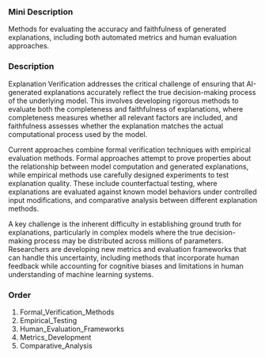 ### Mini Description

Methods for evaluating the accuracy and faithfulness of generated explanations, including both automated metrics and human evaluation approaches.

### Description

Explanation Verification addresses the critical challenge of ensuring that AI-generated explanations accurately reflect the true decision-making process of the underlying model. This involves developing rigorous methods to evaluate both the completeness and faithfulness of explanations, where completeness measures whether all relevant factors are included, and faithfulness assesses whether the explanation matches the actual computational process used by the model.

Current approaches combine formal verification techniques with empirical evaluation methods. Formal approaches attempt to prove properties about the relationship between model computation and generated explanations, while empirical methods use carefully designed experiments to test explanation quality. These include counterfactual testing, where explanations are evaluated against known model behaviors under controlled input modifications, and comparative analysis between different explanation methods.

A key challenge is the inherent difficulty in establishing ground truth for explanations, particularly in complex models where the true decision-making process may be distributed across millions of parameters. Researchers are developing new metrics and evaluation frameworks that can handle this uncertainty, including methods that incorporate human feedback while accounting for cognitive biases and limitations in human understanding of machine learning systems.

### Order

1. Formal_Verification_Methods
2. Empirical_Testing
3. Human_Evaluation_Frameworks
4. Metrics_Development
5. Comparative_Analysis
